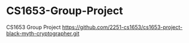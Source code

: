 # CS1653-Group-Project
CS1653 Group Project
https://github.com/2251-cs1653/cs1653-project-black-myth-cryptographer.git
